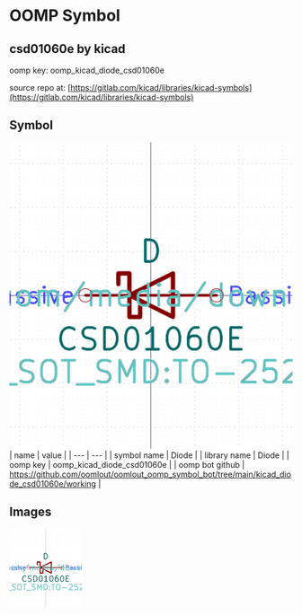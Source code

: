 # OOMP Symbol  
## csd01060e  by kicad  
  
oomp key: oomp_kicad_diode_csd01060e  
  
source repo at: [https://gitlab.com/kicad/libraries/kicad-symbols](https://gitlab.com/kicad/libraries/kicad-symbols)  
## Symbol  
  
[![working.png](working_600.png)](working.png)  
| name | value | 
| --- | --- | 
| symbol name | Diode | 
| library name | Diode | 
| oomp key | oomp_kicad_diode_csd01060e | 
| oomp bot github | https://github.com/oomlout/oomlout_oomp_symbol_bot/tree/main/kicad_diode_csd01060e/working | 
## Images  
  
[![working.png](working_140.png)](working.png)  
